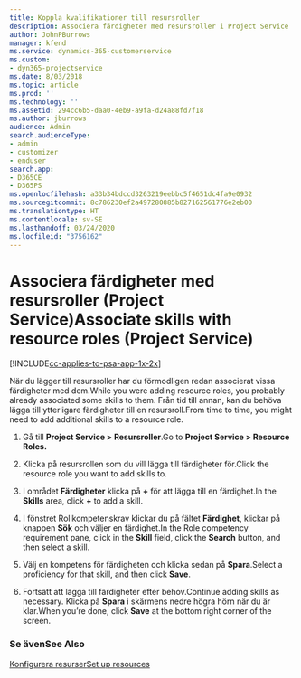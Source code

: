 ```yaml
---
title: Koppla kvalifikationer till resursroller
description: Associera färdigheter med resursroller i Project Service
author: JohnPBurrows
manager: kfend
ms.service: dynamics-365-customerservice
ms.custom:
- dyn365-projectservice
ms.date: 8/03/2018
ms.topic: article
ms.prod: ''
ms.technology: ''
ms.assetid: 294cc6b5-daa0-4eb9-a9fa-d24a88fd7f18
ms.author: jburrows
audience: Admin
search.audienceType:
- admin
- customizer
- enduser
search.app:
- D365CE
- D365PS
ms.openlocfilehash: a33b34bdccd3263219eebbc5f4651dc4fa9e0932
ms.sourcegitcommit: 8c786230ef2a497280885b827162561776e2eb00
ms.translationtype: HT
ms.contentlocale: sv-SE
ms.lasthandoff: 03/24/2020
ms.locfileid: "3756162"
---
```

# <a name="associate-skills-with-resource-roles-project-service"></a><span data-ttu-id="2a2d7-103">Associera färdigheter med resursroller (Project Service)</span><span class="sxs-lookup"><span data-stu-id="2a2d7-103">Associate skills with resource roles (Project Service)</span></span>

[!INCLUDE[cc-applies-to-psa-app-1x-2x](../includes/cc-applies-to-psa-app-1x-2x.md)]

<span data-ttu-id="2a2d7-104">När du lägger till resursroller har du förmodligen redan associerat vissa färdigheter med dem.</span><span class="sxs-lookup"><span data-stu-id="2a2d7-104">While you were adding resource roles, you probably already associated some skills to them.</span></span> <span data-ttu-id="2a2d7-105">Från tid till annan, kan du behöva lägga till ytterligare färdigheter till en resursroll.</span><span class="sxs-lookup"><span data-stu-id="2a2d7-105">From time to time, you might need to add additional skills to a resource role.</span></span>  
  
1.  <span data-ttu-id="2a2d7-106">Gå till **Project Service > Resursroller**.</span><span class="sxs-lookup"><span data-stu-id="2a2d7-106">Go to **Project Service > Resource Roles.**</span></span>  
  
2.  <span data-ttu-id="2a2d7-107">Klicka på resursrollen som du vill lägga till färdigheter för.</span><span class="sxs-lookup"><span data-stu-id="2a2d7-107">Click the resource role you want to add skills to.</span></span>  
  
3.  <span data-ttu-id="2a2d7-108">I området **Färdigheter** klicka på **+** för att lägga till en färdighet.</span><span class="sxs-lookup"><span data-stu-id="2a2d7-108">In the **Skills** area, click **+** to add a skill.</span></span>  
  
4.  <span data-ttu-id="2a2d7-109">I fönstret Rollkompetenskrav klickar du på fältet **Färdighet**, klickar på knappen **Sök** och väljer en färdighet.</span><span class="sxs-lookup"><span data-stu-id="2a2d7-109">In the Role competency requirement pane, click in the **Skill** field, click the **Search** button,  and then select a skill.</span></span>  
  
5.  <span data-ttu-id="2a2d7-110">Välj en kompetens för färdigheten och klicka sedan på **Spara**.</span><span class="sxs-lookup"><span data-stu-id="2a2d7-110">Select a proficiency for that skill, and then click **Save**.</span></span>  
  
6.  <span data-ttu-id="2a2d7-111">Fortsätt att lägga till färdigheter efter behov.</span><span class="sxs-lookup"><span data-stu-id="2a2d7-111">Continue adding skills as necessary.</span></span> <span data-ttu-id="2a2d7-112">Klicka på **Spara** i skärmens nedre högra hörn när du är klar.</span><span class="sxs-lookup"><span data-stu-id="2a2d7-112">When you’re done, click **Save** at the bottom right corner of the screen.</span></span>  
  
### <a name="see-also"></a><span data-ttu-id="2a2d7-113">Se även</span><span class="sxs-lookup"><span data-stu-id="2a2d7-113">See Also</span></span>  
 [<span data-ttu-id="2a2d7-114">Konfigurera resurser</span><span class="sxs-lookup"><span data-stu-id="2a2d7-114">Set up resources</span></span>](../project-service/set-up-resources.md)
